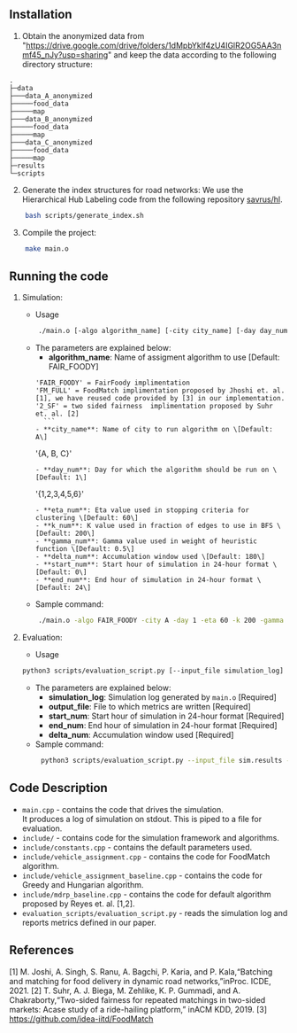 ## Installation

1. Obtain the anonymized data from "https://drive.google.com/drive/folders/1dMpbYklf4zU4IGlR2OG5AA3nmf45_nJy?usp=sharing" and keep the data according to the following directory structure:
```
.
├─data
├───data_A_anonymized
├─────food_data
├─────map
├───data_B_anonymized
├─────food_data
├─────map
├───data_C_anonymized
├─────food_data
├─────map
├─results
└─scripts
```

2. Generate the index structures for road networks:
    We use the Hierarchical Hub Labeling code from the following repository [savrus/hl](https://github.com/savrus/hl).  
```bash
    bash scripts/generate_index.sh
```
3. Compile the project:
```bash
    make main.o
```

## Running the code

1. Simulation:  
    - Usage
    ```bash
        ./main.o [-algo algorithm_name] [-city city_name] [-day day_num] [-eta eta_num] [-k k_num] [-gamma gamma_num] [-delta delta_num] [-start start_num] [-end end_num]
    ```
    - The parameters are explained below:
        - **algorithm_name**: Name of assigment algorithm to use \[Default: FAIR_FOODY\]  
        ```
        'FAIR_FOODY' = FairFoody implimentation
        'FM_FULL' = FoodMatch implimentation proposed by Jhoshi et. al. [1], we have reused code provided by [3] in our implementation.
        '2_SF' = two sided fairness  implimentation proposed by Suhr et. al. [2]
          ```
        - **city_name**: Name of city to run algorithm on \[Default: A\]  
        ```
        '{A, B, C}'
        ```
        - **day_num**: Day for which the algorithm should be run on \[Default: 1\]
        ```
        '{1,2,3,4,5,6}'
        ```
        - **eta_num**: Eta value used in stopping criteria for clustering \[Default: 60\]
        - **k_num**: K value used in fraction of edges to use in BFS \[Default: 200\]
        - **gamma_num**: Gamma value used in weight of heuristic function \[Default: 0.5\]
        - **delta_num**: Accumulation window used \[Default: 180\]
        - **start_num**: Start hour of simulation in 24-hour format \[Default: 0\]
        - **end_num**: End hour of simulation in 24-hour format \[Default: 24\]
    - Sample command:
    ```bash
        ./main.o -algo FAIR_FOODY -city A -day 1 -eta 60 -k 200 -gamma 0.5 -delta 180 -start 0 -end 24 > sim.results
    ```

2. Evaluation:  
    - Usage  
    ```bash
    python3 scripts/evaluation_script.py [--input_file simulation_log] [--output_file output_file] [--start start_num] [--end end_num] [--delta delta_num] 
    ``` 
    - The parameters are explained below:
        - **simulation_log**: Simulation log generated by `main.o` \[Required\]
        - **output_file**: File to which metrics are written \[Required\]
        - **start_num**: Start hour of simulation in 24-hour format \[Required\]
        - **end_num**: End hour of simulation in 24-hour format \[Required\]
        - **delta_num**: Accumulation window used \[Required\]
    - Sample command:
```bash
        python3 scripts/evaluation_script.py --input_file sim.results --output_file metrics.results --start 0 --end 24 --delta 180 
```

## Code Description
- `main.cpp` - contains the code that drives the simulation.<br>
    It produces a log of simulation on stdout. This is piped to a file for evaluation.
- `include/` - contains code for the simulation framework and algorithms.
- `include/constants.cpp` - contains the default parameters used.
- `include/vehicle_assignment.cpp` - contains the code for FoodMatch algorithm.
- `include/vehicle_assignment_baseline.cpp` - contains the code for Greedy and Hungarian algorithm.
- `include/mdrp_baseline.cpp` - contains the code for default algorithm proposed by Reyes et. al. \[1,2\].
- `evaluation_scripts/evaluation_script.py` - reads the simulation log and reports metrics defined in our paper.

## References

[1] M.  Joshi,  A.  Singh,  S.  Ranu,  A.  Bagchi,  P.  Karia,  and  P.  Kala,“Batching and matching for food delivery in dynamic road networks,”inProc. ICDE, 2021.
[2] T. Suhr, A. J. Biega, M. Zehlike, K. P. Gummadi, and A. Chakraborty,“Two-sided  fairness  for  repeated  matchings  in  two-sided  markets:  Acase study of a ride-hailing platform,” inACM KDD, 2019.
[3] https://github.com/idea-iitd/FoodMatch

